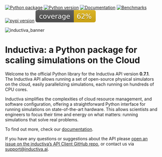 
[![Python package](https://github.com/inductiva/inductiva/actions/workflows/python-package.yml/badge.svg)](https://github.com/inductiva/inductiva/actions/workflows/python-package.yml) [![Python version](https://img.shields.io/pypi/pyversions/inductiva.svg)](https://www.python.org/downloads/) [![Documentation](https://img.shields.io/badge/Documentation-blue.svg)](https://docs.inductiva.ai/en/latest/) [![Benchmarks](https://img.shields.io/badge/Benchmarks-blue.svg)](https://benchmarks.inductiva.ai) <a href="https://pypi.org/project/inductiva/"><img src="https://img.shields.io/pypi/v/inductiva" alt="pypi version"></a> ![coverage badge](https://raw.githubusercontent.com/inductiva/inductiva/Inductiva-badges/badges/cov.svg)

![inductiva_banner](https://github.com/inductiva/inductiva/assets/7538022/85569dd8-3beb-4ac3-8cbe-78e300a28fde)

# Inductiva: a Python package for scaling simulations on the Cloud

Welcome to the official Python library for the Inductiva API version **0.7.1**. 
The Inductiva API allows running a set of open-source physical
simulators on the cloud, easily parallelizing simulations, each running
on hundreds of CPU cores.

Inductiva simplifies the complexities of cloud resource management, and software
configuration, offering a straightforward Python interface for running simulations
on state-of-the-art hardware. This allows scientists and engineers to focus their
time and energy on what matters: running simulations that solve real problems.

To find out more, check our [documentation](https://docs.inductiva.ai/).


If you have any questions or suggestions about the API please
[open an issue on the inductiva’s API Client GitHub repo](https://github.com/inductiva/inductiva/issues),
or contact us via [support@inductiva.ai](mailto:support@inductiva.ai).
